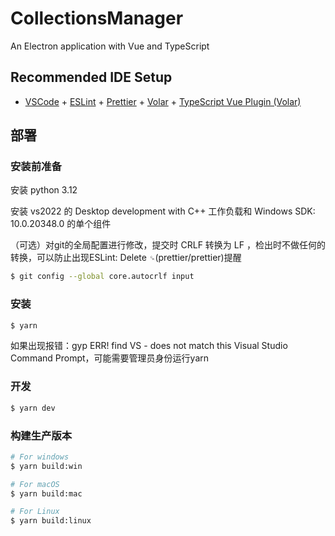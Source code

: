 # CollectionsManager

An Electron application with Vue and TypeScript

## Recommended IDE Setup

- [VSCode](https://code.visualstudio.com/) + [ESLint](https://marketplace.visualstudio.com/items?itemName=dbaeumer.vscode-eslint) + [Prettier](https://marketplace.visualstudio.com/items?itemName=esbenp.prettier-vscode) + [Volar](https://marketplace.visualstudio.com/items?itemName=Vue.volar) + [TypeScript Vue Plugin (Volar)](https://marketplace.visualstudio.com/items?itemName=Vue.vscode-typescript-vue-plugin)

## 部署

### 安装前准备

安装 python 3.12

安装 vs2022 的 Desktop development with C++ 工作负载和 Windows SDK: 10.0.20348.0 的单个组件

（可选）对git的全局配置进行修改，提交时 CRLF 转换为 LF ，检出时不做任何的转换，可以防止出现ESLint: Delete `␍`(prettier/prettier)提醒
```bash
$ git config --global core.autocrlf input
```

### 安装

```bash
$ yarn
```
如果出现报错：gyp ERR! find VS - does not match this Visual Studio Command Prompt，可能需要管理员身份运行yarn
### 开发

```bash
$ yarn dev
```

### 构建生产版本

```bash
# For windows
$ yarn build:win

# For macOS
$ yarn build:mac

# For Linux
$ yarn build:linux
```
